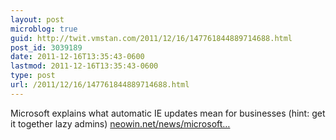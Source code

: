 ```yaml
---
layout: post
microblog: true
guid: http://twit.vmstan.com/2011/12/16/147761844889714688.html
post_id: 3039189
date: 2011-12-16T13:35:43-0600
lastmod: 2011-12-16T13:35:43-0600
type: post
url: /2011/12/16/147761844889714688.html
---
```

Microsoft explains what automatic IE updates mean for businesses (hint: get it together lazy admins) <a href="http://www.neowin.net/news/microsoft-explains-what-automatic-ie-updates-mean-for-businesses">neowin.net/news/microsoft…</a>
